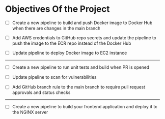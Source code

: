 # Objectives Of the Project

- [ ] ⁠Create a new pipeline to build and push Docker image to Docker Hub when there are changes in the main branch

- [ ] ⁠Add AWS credentials to GitHub repo secrets and update the pipeline to push the image to the ECR repo instead of the Docker Hub

- [ ] ⁠Update pipeline to deploy Docker image to EC2 instance

---

- [ ] ⁠Create a new pipeline to run unit tests and build when PR is opened

- [ ] ⁠Update pipeline to scan for vulnerabilities

- [ ] Add GitHub branch rule to the main branch to require pull request approvals and status checks

---

- [ ] Create a new pipeline to build your frontend application and deploy it to the NGINX server
